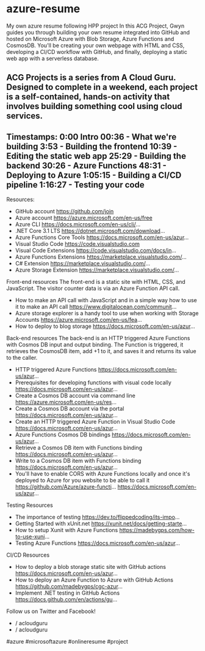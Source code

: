 # azure-resume
My own azure resume following HPP project
In this ACG Project, Gwyn guides you through building your own resume integrated into GitHub and hosted on Microsoft Azure with Blob Storage, Azure Functions and CosmosDB. You'll be creating your own webpage with HTML and CSS, developing a CI/CD workflow with GitHub, and finally, deploying a static web app with a serverless database. 

ACG Projects is a series from A Cloud Guru. Designed to complete in a weekend, each project is a self-contained, hands-on activity that involves building something cool using cloud services. 
--
Timestamps:
0:00 Intro
00:36 - What we're building
3:53 - Building the frontend
10:39 - Editing the static web app
25:29 - Building the backend
30:26 - Azure Functions
48:31 - Deploying to Azure
1:05:15 - Building a CI/CD pipeline
1:16:27 - Testing your code
-- 
Resources:
- GitHub account https://github.com/join 
- Azure account  https://azure.microsoft.com/en-us/free  
- Azure CLI  https://docs.microsoft.com/en-us/cli/...  
- .NET Core 3.1 LTS  https://dotnet.microsoft.com/download...  
- Azure Functions Core Tools  https://docs.microsoft.com/en-us/azur... 
- Visual Studio Code  https://code.visualstudio.com 
- Visual Code Extensions  https://code.visualstudio.com/docs/in...  
- Azure Functions Extensions  https://marketplace.visualstudio.com/... 
- C# Extension  https://marketplace.visualstudio.com/... 
- Azure Storage Extension  https://marketplace.visualstudio.com/...  

Front-end resources 
The front-end is a static site with HTML, CSS, and JavaScript. The visitor counter data is via an Azure Function API call. 
- How to make an API call with JavaScript and in a simple way how to use it to make an API call https://www.digitalocean.com/communit...
- Azure storage explorer is a handy tool to use when working with Storage Accounts https://azure.microsoft.com/en-us/fea...
- How to deploy to blog storage https://docs.microsoft.com/en-us/azur...

Back-end resources 
The back-end is an HTTP triggered Azure Functions with Cosmos DB input and output binding. The Function is triggered, it retrieves the CosmosDB item, add +1 to it, and saves it and returns its value to the caller. 
- HTTP triggered Azure Functions https://docs.microsoft.com/en-us/azur...
- Prerequisites for developing functions with visual code locally https://docs.microsoft.com/en-us/azur...
- Create a Cosmos DB account via command line https://azure.microsoft.com/en-us/res... 
- Create a Cosmos DB account via the portal https://docs.microsoft.com/en-us/azur... 
- Create an HTTP triggered Azure Function in Visual Studio Code https://docs.microsoft.com/en-us/azur...
- Azure Functions Cosmos DB bindings https://docs.microsoft.com/en-us/azur...
- Retrieve a Cosmos DB item with Functions binding https://docs.microsoft.com/en-us/azur...
- Write to a Cosmos DB item with Functions binding https://docs.microsoft.com/en-us/azur...
- You'll have to enable CORS with Azure Functions locally and once it's deployed to Azure for you website to be able to call it https://github.com/Azure/azure-functi...
https://docs.microsoft.com/en-us/azur...

Testing Resources 
- The importance of testing https://dev.to/flippedcoding/its-impo...
- Getting Started with xUnit.net https://xunit.net/docs/getting-starte...
- How to setup Xunit with Azure Functions https://madebygps.com/how-to-use-xuni...
- Testing Azure Functions https://docs.microsoft.com/en-us/azur...

CI/CD Resources 
- How to deploy a blob storage static site with GitHub actions https://docs.microsoft.com/en-us/azur...
- How to deploy an Azure Function to Azure with GitHub Actions https://github.com/madebygps/cgc-azur... 
- Implement .NET testing in GitHub Actions https://docs.github.com/en/actions/gu...

Follow us on Twitter and Facebook!
-   / acloudguru  
-   / acloudguru  

#azure #microsoftazure #onlineresume #project
